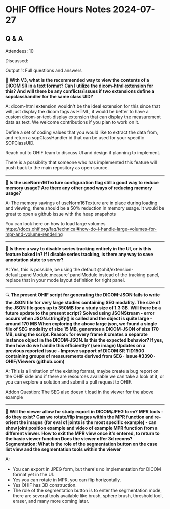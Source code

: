 # OHIF Office Hours Notes 2024-07-27

## Q & A

Attendees: 10

Discussed:


Output 1: Full questions and answers

📜 **With V3, what is the recommended way to view the contents of a DICOM SR in a text format? Can I utilize the dicom-html extension for this? And will there be any conflicts/issues if two extensions define a sopclasshandler for the same class UID?**

A: dicom-html extension wouldn't be the ideal extension for this since that will just display the dicom tags as HTML, it would be better to have a custom dicom-sr-text-display extension that can display the measurement data as text. We welcome contributions if you plan to work on it.

Define a set of coding values that you would like to extract the data from, and return a sopClassHandler id that can be used for your specific SOPClassUID.

Reach out to OHIF team to discuss UI and design if planning to implement.

There is a possiblity that someone who has implemented this feature will push back to the main repository as open source.

---

💾 **Is the useNorm16Texture configuration flag still a good way to reduce memory usage? Are there any other good ways of reducing memory usage?**

A: The memory savings of useNorm16Texture are in place during loading and viewing, there should be a 50% reduction in memory usage. It would be great to open a github issue with the heap snapshots

You can look here on how to load large volumes 
https://docs.ohif.org/faq/technical#how-do-i-handle-large-volumes-for-mpr-and-volume-rendering

---

🚫 **Is there a way to disable series tracking entirely in the UI, or is this feature baked in? If I disable series tracking, is there any way to save annotation state to server?**

A: Yes, this is possible, be using the default @ohif/extension-default.panelModule.measure' panelModule instead of the tracking panel, replace that in your mode layout definition for right panel.

---

🔍 **The present OHIF script for generating the DICOM-JSON fails to write the JSON file for very large studies containing SEG modality. The size of the JSON file goes up to 350MB for a study size of 1.3 GB. Will there be a future update to the present script? Solved using JSONStream - error occurs when JSON.stringify() is called and the object is quite large - around 170 MB When exploring the above large json, we found a single file of SEG modality of size 15 MB, generates a DICOM-JSON of size 170 MB, using the script. Reason: for every frame it creates a separate instance object in the DICOM-JSON. Is this the expected behavior? If yes, then how do we handle this efficiently? (see image) Updates on a previous reported issue - Improve support of DICOM SR TID1500 containing groups of measurements derived from SEG · Issue #3390 · OHIF/Viewers (github.com)**

A: This is a limitation of the existing format, maybe create a bug report on the OHIF side and if there are resources available we can take a look at it, or you can explore a solution and submit a pull request to OHIF.

Addon Question: The SEG also doesn't load in the viewer for the above example

---

🔧 **Will the viewer allow for study export in DICOM/JPEG form? MPR tools - do they exist? Can we rotate/flip images within the MPR function and re-orient the images (for eval of joints is the most specific example) - can show joint position example and video of example MPR function from a different viewer. How to exit the MPR view once it's entered, to return to the basic viewer function Does the viewer offer 3d recons? Segmentation: What is the role of the segmentation button on the case list view and the segmentation tools within the viewer**

A: 
- You can export in JPEG form, but there's no implementation for DICOM format yet in the UI.
- Yes you can rotate in MPR, you can flip horizontally.
- Yes OHIF has 3D construction.
- The role of the segmentation button is to enter the segmentation mode, there are several tools available like brush, sphere brush, threshold tool, eraser, and many more coming later.



